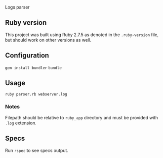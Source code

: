 Logs parser
## Ruby version
This project was built using Ruby 2.7.5 as denoted in the `.ruby-version` file, but should work on other versions as well.

## Configuration
`gem install bundler`
`bundle`

## Usage
`ruby parser.rb webserver.log`

### Notes
Filepath should be relative to `ruby_app` directory and must be provided with `.log` extension.

## Specs
Run `rspec` to see specs output.
